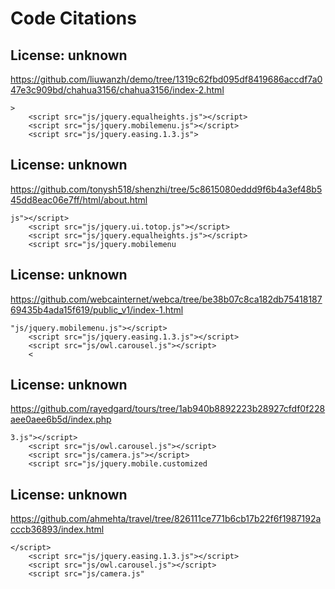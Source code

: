 # Code Citations

## License: unknown
https://github.com/liuwanzh/demo/tree/1319c62fbd095df8419686accdf7a047e3c909bd/chahua3156/chahua3156/index-2.html

```
>
    <script src="js/jquery.equalheights.js"></script>
    <script src="js/jquery.mobilemenu.js"></script>
    <script src="js/jquery.easing.1.3.js">
```


## License: unknown
https://github.com/tonysh518/shenzhi/tree/5c8615080eddd9f6b4a3ef48b545dd8eac06e7ff/html/about.html

```
js"></script>
    <script src="js/jquery.ui.totop.js"></script>
    <script src="js/jquery.equalheights.js"></script>
    <script src="js/jquery.mobilemenu
```


## License: unknown
https://github.com/webcainternet/webca/tree/be38b07c8ca182db7541818769435b4ada15f619/public_v1/index-1.html

```
"js/jquery.mobilemenu.js"></script>
    <script src="js/jquery.easing.1.3.js"></script>
    <script src="js/owl.carousel.js"></script>
    <
```


## License: unknown
https://github.com/rayedgard/tours/tree/1ab940b8892223b28927cfdf0f228aee0aee6b5d/index.php

```
3.js"></script>
    <script src="js/owl.carousel.js"></script>
    <script src="js/camera.js"></script>
    <script src="js/jquery.mobile.customized
```


## License: unknown
https://github.com/ahmehta/travel/tree/826111ce771b6cb17b22f6f1987192acccb36893/index.html

```
</script>
    <script src="js/jquery.easing.1.3.js"></script>
    <script src="js/owl.carousel.js"></script>
    <script src="js/camera.js"
```

